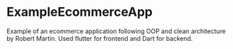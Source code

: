 # ExampleEcommerceApp
Example of an ecommerce application following OOP and clean architecture by Robert Martin. Used flutter for frontend and Dart for backend.
